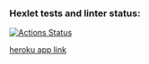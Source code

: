### Hexlet tests and linter status:
[![Actions Status](https://github.com/alexartoff/python-project-52/workflows/hexlet-check/badge.svg)](https://github.com/alexartoff/python-project-52/actions)

[heroku app link](https://young-everglades-34173.herokuapp.com/)
